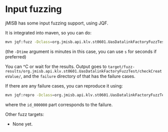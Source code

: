 Input fuzzing
=============

jMISB has some input fuzzing support, using JQF.

It is integrated into maven, so you can do:

``` sh
mvn jqf:fuzz -Dclass=org.jmisb.api.klv.st0601.UasDatalinkFactoryFuzzTest -Dmethod=checkCreateValue -Dtime=25m
```

(the `-Dtime` argument is minutes in this case, you can use `s` for seconds if preferred)

You can ^C or wait for the results.
Output goes to `target/fuzz-results/org.jmisb.api.klv.st0601.UasDatalinkFactoryFuzzTest/checkCreateValue/`, and
the `failure` directory of that has the failure cases.

If there are any failure cases, you can reproduce it using:

``` sh
mvn jqf:repro -Dclass=org.jmisb.api.klv.st0601.UasDatalinkFactoryFuzzTest -Dmethod=checkCreateValue -Dinput=target/fuzz-results/org.jmisb.api.klv.st0601.UasDatalinkFactoryFuzzTest/checkCreateValue/failures/id_000000 -DprintArgs
```

where the `id_000000` part corresponds to the failure.

Other fuzz targets:

- None yet.
